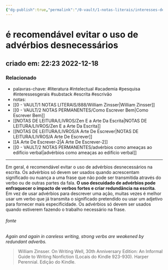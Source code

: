 ```yaml
---
{"dg-publish":true,"permalink":"/0-vault/1-notas-literais/interesses-de-pesquisa/e-recomendavel-evitar-o-uso-de-adverbios-desnecessarios/","tags":["literatura","intelectual","academia","pesquisa","interessesgerais","substack","escrita","escrivão"],"dgHomeLink":true,"dgShowLocalGraph":true,"dgShowFileTree":true,"dgEnableSearch":true}
---
```


# é recomendável evitar o uso de advérbios desnecessários
## criado em: 22:23 2022-12-18

### Relacionado
- palavras-chave: #literatura #intelectual #academia #pesquisa #interessesgerais #substack #escrita #escrivão 
- notas: 
- [[0 - VAULT/1 NOTAS LITERAIS/888/William Zinsser\|William Zinsser]]
- [[0 - VAULT/2 NOTAS PERMANENTES/Como Escrever Bem\|Como Escrever Bem]]
- [[NOTAS DE LEITURA/LIVROS/Zen E a Arte Da Escrita\|NOTAS DE LEITURA/LIVROS/Zen E a Arte Da Escrita]]
- [[NOTAS DE LEITURA/LIVROS/A Arte De Escrever\|NOTAS DE LEITURA/LIVROS/A Arte De Escrever]]
- [[A Arte De Escrever-2\|A Arte De Escrever-2]]
- [[0 - VAULT/2 NOTAS PERMANENTES/advérbios como ameaças ao edifício verbal\|advérbios como ameaças ao edifício verbal]]
---
 Em geral, é recomendável evitar o uso de advérbios desnecessários na escrita. Os advérbios só devem ser usados quando acrescentam significado ou nuança a uma frase que não pode ser transmitida através do verbo ou de outras partes da fala. **O uso descuidado de advérbios pode enfraquecer o impacto de verbos fortes e criar redundância na escrita**. Em vez de usar advérbios para descrever uma ação, muitas vezes é melhor usar um verbo que já transmita o significado pretendido ou usar um adjetivo para fornecer mais especificidade. Os advérbios só devem ser usados quando estiverem fazendo o trabalho necessário na frase.

###### fonte
 *Again and again in careless writing, strong verbs are weakened by redundant adverbs.*

>William Zinsser. On Writing Well, 30th Anniversary Edition: An Informal Guide to Writing Nonfiction (Locais do Kindle 923-930). Harper Perennial. Edição do Kindle. 